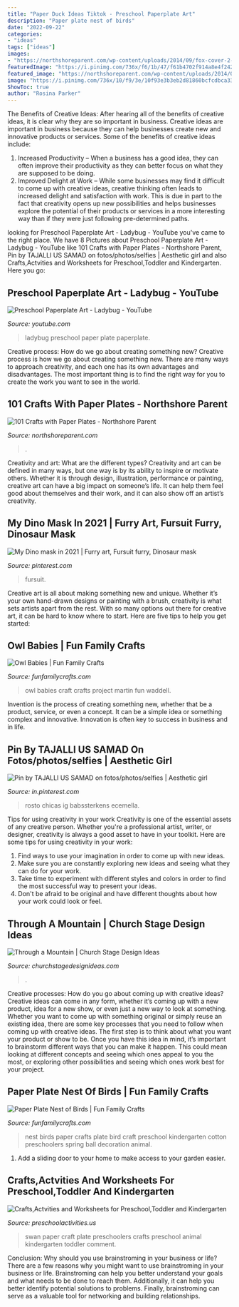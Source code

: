 ```yaml
---
title: "Paper Duck Ideas Tiktok - Preschool Paperplate Art"
description: "Paper plate nest of birds"
date: "2022-09-22"
categories:
- "ideas"
tags: ["ideas"]
images:
- "https://northshoreparent.com/wp-content/uploads/2014/09/fox-cover-2-a-682x1024.jpg"
featuredImage: "https://i.pinimg.com/736x/f6/1b/47/f61b4702f914a8e4f2429361d4eccbd1.jpg"
featured_image: "https://northshoreparent.com/wp-content/uploads/2014/09/fox-cover-2-a-682x1024.jpg"
image: "https://i.pinimg.com/736x/10/f9/3e/10f93e3b3eb2d81860bcfcdbca33d2e0.jpg"
ShowToc: true
author: "Rosina Parker"
---
```



The Benefits of Creative Ideas: After hearing all of the benefits of creative ideas, it is clear why they are so important in business.
Creative ideas are important in business because they can help businesses create new and innovative products or services. Some of the benefits of creative ideas include: 
1. Increased Productivity – When a business has a good idea, they can often improve their productivity as they can better focus on what they are supposed to be doing. 
2. Improved Delight at Work – While some businesses may find it difficult to come up with creative ideas, creative thinking often leads to increased delight and satisfaction with work. This is due in part to the fact that creativity opens up new possibilities and helps businesses explore the potential of their products or services in a more interesting way than if they were just following pre-determined paths. 

	

		
looking for Preschool Paperplate Art - Ladybug - YouTube you've came to the right place. We have 8 Pictures about Preschool Paperplate Art - Ladybug - YouTube like 101 Crafts with Paper Plates - Northshore Parent, Pin by TAJALLI US SAMAD on fotos/photos/selfies | Aesthetic girl and also Crafts,Actvities and Worksheets for Preschool,Toddler and Kindergarten. Here you go:
		
    
## Preschool Paperplate Art - Ladybug - YouTube

<img loading=lazy src="http://i1.ytimg.com/vi/ipLcwEhp3yk/hqdefault.jpg" onerror="this.onerror=null;this.src='https://tse4.mm.bing.net/th?id=OIP.mc20pind7cRqB8x7ANd1LQHaFj&amp;pid=15.1';" alt="Preschool Paperplate Art - Ladybug - YouTube">

_Source: youtube.com_

>ladybug preschool paper plate paperplate. 

	

Creative process: How do we go about creating something new?
Creative process is how we go about creating something new. There are many ways to approach creativity, and each one has its own advantages and disadvantages. The most important thing is to find the right way for you to create the work you want to see in the world.

    
## 101 Crafts With Paper Plates - Northshore Parent

<img loading=lazy src="https://northshoreparent.com/wp-content/uploads/2014/09/fox-cover-2-a-682x1024.jpg" onerror="this.onerror=null;this.src='https://tse2.mm.bing.net/th?id=OIP.GvHlmMylGNn8sxpZk3FLaQHaLH&amp;pid=15.1';" alt="101 Crafts with Paper Plates - Northshore Parent">

_Source: northshoreparent.com_

>. 

	

Creativity and art: What are the different types?
Creativity and art can be defined in many ways, but one way is by its ability to inspire or motivate others. Whether it is through design, illustration, performance or painting, creative art can have a big impact on someone’s life. It can help them feel good about themselves and their work, and it can also show off an artist’s creativity.

    
## My Dino Mask In 2021 | Furry Art, Fursuit Furry, Dinosaur Mask

<img loading=lazy src="https://i.pinimg.com/736x/10/f9/3e/10f93e3b3eb2d81860bcfcdbca33d2e0.jpg" onerror="this.onerror=null;this.src='https://tse1.mm.bing.net/th?id=OIP.2153u3imNOHgO8XhBKgOYwHaJ3&amp;pid=15.1';" alt="My Dino mask in 2021 | Furry art, Fursuit furry, Dinosaur mask">

_Source: pinterest.com_

>fursuit. 

	

Creative art is all about making something new and unique. Whether it’s your own hand-drawn designs or painting with a brush, creativity is what sets artists apart from the rest. With so many options out there for creative art, it can be hard to know where to start. Here are five tips to help you get started: 

    
## Owl Babies | Fun Family Crafts

<img loading=lazy src="https://funfamilycrafts.com/wp-content/uploads/2013/08/owl_babies.jpg" onerror="this.onerror=null;this.src='https://tse1.mm.bing.net/th?id=OIP.Kt-_uSWJAiKLBaM-V0t6FQHaE7&amp;pid=15.1';" alt="Owl Babies | Fun Family Crafts">

_Source: funfamilycrafts.com_

>owl babies craft crafts project martin fun waddell. 

	

Invention is the process of creating something new, whether that be a product, service, or even a concept. It can be a simple idea or something complex and innovative. Innovation is often key to success in business and in life.

    
## Pin By TAJALLI US SAMAD On Fotos/photos/selfies | Aesthetic Girl

<img loading=lazy src="https://i.pinimg.com/736x/f6/1b/47/f61b4702f914a8e4f2429361d4eccbd1.jpg" onerror="this.onerror=null;this.src='https://tse1.mm.bing.net/th?id=OIP.pRQ0ILp63-fDcVU1ojl10gHaJ4&amp;pid=15.1';" alt="Pin by TAJALLI US SAMAD on fotos/photos/selfies | Aesthetic girl">

_Source: in.pinterest.com_

>rosto chicas ig babssterkens ecemella. 

	

Tips for using creativity in your work
Creativity is one of the essential assets of any creative person. Whether you're a professional artist, writer, or designer, creativity is always a good asset to have in your toolkit. Here are some tips for using creativity in your work:
1. Find ways to use your imagination in order to come up with new ideas.
2. Make sure you are constantly exploring new ideas and seeing what they can do for your work.
3. Take time to experiment with different styles and colors in order to find the most successful way to present your ideas.
4. Don't be afraid to be original and have different thoughts about how your work could look or feel.

    
## Through A Mountain | Church Stage Design Ideas

<img loading=lazy src="https://churchstagedesignideas.com/wp-content/uploads/2013/10/IMG_0446-600x800.jpg" onerror="this.onerror=null;this.src='https://tse1.mm.bing.net/th?id=OIP.hukG7p7C_kv6xV0gQUyGPQHaJ4&amp;pid=15.1';" alt="Through a Mountain | Church Stage Design Ideas">

_Source: churchstagedesignideas.com_

>. 

	

Creative processes: How do you go about coming up with creative ideas?
Creative ideas can come in any form, whether it’s coming up with a new product, idea for a new show, or even just a new way to look at something. Whether you want to come up with something original or simply reuse an existing idea, there are some key processes that you need to follow when coming up with creative ideas. 
The first step is to think about what you want your product or show to be. Once you have this idea in mind, it’s important to brainstorm different ways that you can make it happen. This could mean looking at different concepts and seeing which ones appeal to you the most, or exploring other possibilities and seeing which ones work best for your project.

    
## Paper Plate Nest Of Birds | Fun Family Crafts

<img loading=lazy src="http://funfamilycrafts.com/wp-content/uploads/2013/04/n_is_for_nest.jpg" onerror="this.onerror=null;this.src='https://tse4.mm.bing.net/th?id=OIP.uC0cfoiusNRg38KYrv329AHaHZ&amp;pid=15.1';" alt="Paper Plate Nest of Birds | Fun Family Crafts">

_Source: funfamilycrafts.com_

>nest birds paper crafts plate bird craft preschool kindergarten cotton preschoolers spring ball decoration animal. 

	

1. Add a sliding door to your home to make access to your garden easier.

    
## Crafts,Actvities And Worksheets For Preschool,Toddler And Kindergarten

<img loading=lazy src="http://www.preschoolactivities.us/wp-content/uploads/2014/12/paper-plate-swan-craft-for-preschoolers.jpg" onerror="this.onerror=null;this.src='https://tse2.mm.bing.net/th?id=OIP.NwdW6TAMdzPITWdssgkkYQHaFj&amp;pid=15.1';" alt="Crafts,Actvities and Worksheets for Preschool,Toddler and Kindergarten">

_Source: preschoolactivities.us_

>swan paper craft plate preschoolers crafts preschool animal kindergarten toddler comment. 

	

Conclusion: Why should you use brainstroming in your business or life?
There are a few reasons why you might want to use brainstroming in your business or life. Brainstroming can help you better understand your goals and what needs to be done to reach them. Additionally, it can help you better identify potential solutions to problems. Finally, brainstroming can serve as a valuable tool for networking and building relationships.

